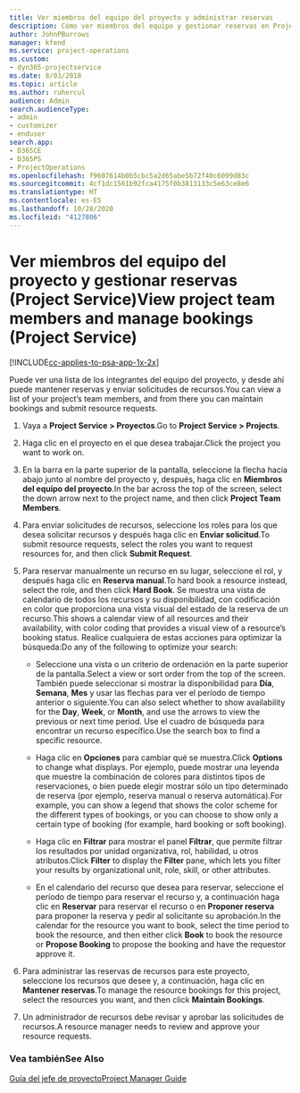 ```yaml
---
title: Ver miembros del equipo del proyecto y administrar reservas
description: Cómo ver miembros del equipo y gestionar reservas en Project Service
author: JohnPBurrows
manager: kfend
ms.service: project-operations
ms.custom:
- dyn365-projectservice
ms.date: 8/03/2018
ms.topic: article
ms.author: ruhercul
audience: Admin
search.audienceType:
- admin
- customizer
- enduser
search.app:
- D365CE
- D365PS
- ProjectOperations
ms.openlocfilehash: f9607614b0b5cbc5a2d65abe5b72f40c6099d83c
ms.sourcegitcommit: 4cf1dc1561b92fca4175f0b3813133c5e63ce8e6
ms.translationtype: HT
ms.contentlocale: es-ES
ms.lasthandoff: 10/28/2020
ms.locfileid: "4127806"
---
```

# <a name="view-project-team-members-and-manage-bookings-project-service"></a><span data-ttu-id="9cd7a-103">Ver miembros del equipo del proyecto y gestionar reservas (Project Service)</span><span class="sxs-lookup"><span data-stu-id="9cd7a-103">View project team members and manage bookings (Project Service)</span></span>

[!INCLUDE[cc-applies-to-psa-app-1x-2x](../includes/cc-applies-to-psa-app-1x-2x.md)]

<span data-ttu-id="9cd7a-104">Puede ver una lista de los integrantes del equipo del proyecto, y desde ahí puede mantener reservas y enviar solicitudes de recursos.</span><span class="sxs-lookup"><span data-stu-id="9cd7a-104">You can view a list of your project’s team members, and from there you can maintain bookings and submit resource requests.</span></span>  
  
1.  <span data-ttu-id="9cd7a-105">Vaya a **Project Service > Proyectos**.</span><span class="sxs-lookup"><span data-stu-id="9cd7a-105">Go to **Project Service > Projects**.</span></span>  
  
2.  <span data-ttu-id="9cd7a-106">Haga clic en el proyecto en el que desea trabajar.</span><span class="sxs-lookup"><span data-stu-id="9cd7a-106">Click the project you want to work on.</span></span>  
  
3.  <span data-ttu-id="9cd7a-107">En la barra en la parte superior de la pantalla, seleccione la flecha hacia abajo junto al nombre del proyecto y, después, haga clic en **Miembros del equipo del proyecto**.</span><span class="sxs-lookup"><span data-stu-id="9cd7a-107">In the bar across the top of the screen, select the down arrow next to the project name, and then click **Project Team Members**.</span></span>  
  
4.  <span data-ttu-id="9cd7a-108">Para enviar solicitudes de recursos, seleccione los roles para los que desea solicitar recursos y después haga clic en **Enviar solicitud**.</span><span class="sxs-lookup"><span data-stu-id="9cd7a-108">To submit resource requests, select the roles you want to request resources for, and then click **Submit Request**.</span></span>  
  
5.  <span data-ttu-id="9cd7a-109">Para reservar manualmente un recurso en su lugar, seleccione el rol, y después haga clic en **Reserva manual**.</span><span class="sxs-lookup"><span data-stu-id="9cd7a-109">To hard book a resource instead, select the role, and then click **Hard Book**.</span></span> <span data-ttu-id="9cd7a-110">Se muestra una vista de calendario de todos los recursos y su disponibilidad, con codificación en color que proporciona una vista visual del estado de la reserva de un recurso.</span><span class="sxs-lookup"><span data-stu-id="9cd7a-110">This shows a calendar view of all resources and their availability, with color coding that provides a visual view of a resource’s booking status.</span></span> <span data-ttu-id="9cd7a-111">Realice cualquiera de estas acciones para optimizar la búsqueda:</span><span class="sxs-lookup"><span data-stu-id="9cd7a-111">Do any of the following to optimize your search:</span></span>  
  
    -   <span data-ttu-id="9cd7a-112">Seleccione una vista o un criterio de ordenación en la parte superior de la pantalla.</span><span class="sxs-lookup"><span data-stu-id="9cd7a-112">Select a view or sort order from the top of the screen.</span></span> <span data-ttu-id="9cd7a-113">También puede seleccionar si mostrar la disponibilidad para **Día**, **Semana**, **Mes** y usar las flechas para ver el período de tiempo anterior o siguiente.</span><span class="sxs-lookup"><span data-stu-id="9cd7a-113">You can also select whether to show availability for the **Day**, **Week**, or **Month**, and use the arrows to view the previous or next time period.</span></span> <span data-ttu-id="9cd7a-114">Use el cuadro de búsqueda para encontrar un recurso específico.</span><span class="sxs-lookup"><span data-stu-id="9cd7a-114">Use the search box to find a specific resource.</span></span>  
  
    -   <span data-ttu-id="9cd7a-115">Haga clic en **Opciones** para cambiar qué se muestra.</span><span class="sxs-lookup"><span data-stu-id="9cd7a-115">Click **Options** to change what displays.</span></span> <span data-ttu-id="9cd7a-116">Por ejemplo, puede mostrar una leyenda que muestre la combinación de colores para distintos tipos de reservaciones, o bien puede elegir mostrar sólo un tipo determinado de reserva (por ejemplo, reserva manual o reserva automática).</span><span class="sxs-lookup"><span data-stu-id="9cd7a-116">For example, you can show a legend that shows the color scheme for the different types of bookings, or you can choose to show only a certain type of booking (for example, hard booking or soft booking).</span></span>  
  
    -   <span data-ttu-id="9cd7a-117">Haga clic en **Filtrar** para mostrar el panel **Filtrar**, que permite filtrar los resultados por unidad organizativa, rol, habilidad, u otros atributos.</span><span class="sxs-lookup"><span data-stu-id="9cd7a-117">Click **Filter** to display the **Filter** pane, which lets you filter your results by organizational unit, role, skill, or other attributes.</span></span>  
  
    -   <span data-ttu-id="9cd7a-118">En el calendario del recurso que desea para reservar, seleccione el período de tiempo para reservar el recurso y, a continuación haga clic en **Reservar** para reservar el recurso o en **Proponer reserva** para proponer la reserva y pedir al solicitante su aprobación.</span><span class="sxs-lookup"><span data-stu-id="9cd7a-118">In the calendar for the resource you want to book, select the time period to book the resource, and then either click **Book** to book the resource or **Propose Booking** to propose the booking and have the requestor approve it.</span></span>  
  
6.  <span data-ttu-id="9cd7a-119">Para administrar las reservas de recursos para este proyecto, seleccione los recursos que desee y, a continuación, haga clic en **Mantener reservas**.</span><span class="sxs-lookup"><span data-stu-id="9cd7a-119">To manage the resource bookings for this project, select the resources you want, and then click **Maintain Bookings**.</span></span>  
  
7.  <span data-ttu-id="9cd7a-120">Un administrador de recursos debe revisar y aprobar las solicitudes de recursos.</span><span class="sxs-lookup"><span data-stu-id="9cd7a-120">A resource manager needs to review and approve your resource requests.</span></span>  
  
### <a name="see-also"></a><span data-ttu-id="9cd7a-121">Vea también</span><span class="sxs-lookup"><span data-stu-id="9cd7a-121">See Also</span></span>  
 [<span data-ttu-id="9cd7a-122">Guía del jefe de proyecto</span><span class="sxs-lookup"><span data-stu-id="9cd7a-122">Project Manager Guide</span></span>](../psa/project-manager-guide.md)
